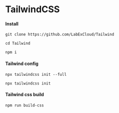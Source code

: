 # TailwindCSS

#### Install
```git clone https://github.com/LabExCloud/Tailwind```

``` cd Tailwind ```

```npm i ```


#### Tailwind config

```npx tailwindcss init --full```

```npx tailwindcss init```


#### Tailwind css build
```npm run build-css```
